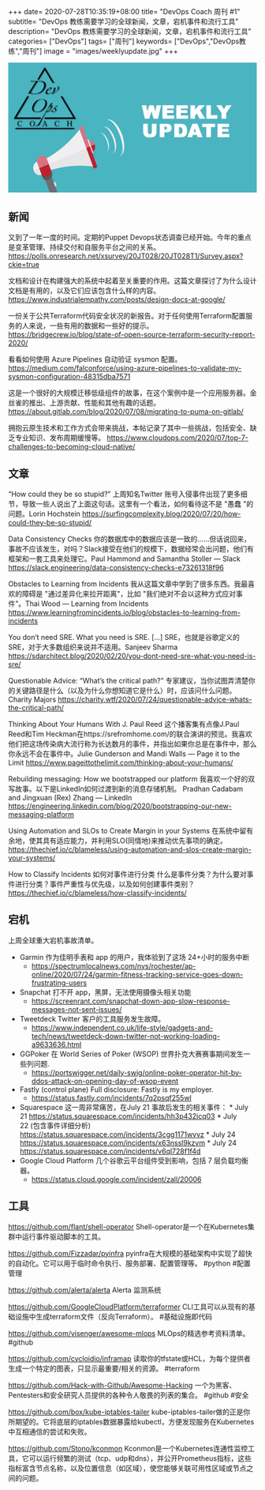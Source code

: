 +++
date= 2020-07-28T10:35:19+08:00
title= "DevOps Coach 周刊 #1"
subtitle= "DevOps 教练需要学习的全球新闻，文章，宕机事件和流行工具"
description= "DevOps 教练需要学习的全球新闻，文章，宕机事件和流行工具"
categories= ["DevOps"]
tags= ["周刊"]
keywords= ["DevOps","DevOps教练","周刊"]
image = "images/weeklyupdate.jpg"
+++

![DevOps Coach weekly update](/images/weeklyupdate.jpg)

## 新闻

又到了一年一度的时间。定期的Puppet Devops状态调查已经开始。今年的重点是变革管理、持续交付和自服务平台之间的关系。
https://polls.onresearch.net/xsurvey/20JT028/20JT028T1/Survey.aspx?ckie=true

文档和设计在构建强大的系统中起着至关重要的作用。这篇文章探讨了为什么设计文档是有用的，以及它们应该包含什么样的内容。
https://www.industrialempathy.com/posts/design-docs-at-google/

一份关于公共Terraform代码安全状况的新报告。对于任何使用Terraform配置服务的人来说，一些有用的数据和一些好的提示。
https://bridgecrew.io/blog/state-of-open-source-terraform-security-report-2020/

看看如何使用 Azure Pipelines 自动验证 sysmon 配置。
https://medium.com/falconforce/using-azure-pipelines-to-validate-my-sysmon-configuration-48315dba7571

这是一个很好的大规模迁移低级组件的故事，在这个案例中是一个应用服务器。金丝雀的推出、上游贡献、性能和其他有趣的话题。
https://about.gitlab.com/blog/2020/07/08/migrating-to-puma-on-gitlab/

拥抱云原生技术和工作方式会带来挑战，本帖记录了其中一些挑战，包括安全、缺乏专业知识、发布周期缓慢等。
https://www.cloudops.com/2020/07/top-7-challenges-to-becoming-cloud-native/

## 文章

“How could they be so stupid?” 上周知名Twitter 账号入侵事件出现了更多细节，导致一些人说出了上面这句话。这里有一个看法，如何看待这不是 "愚蠢 "的问题。Lorin Hochstein
https://surfingcomplexity.blog/2020/07/20/how-could-they-be-so-stupid/

Data Consistency Checks 你的数据库中的数据应该是一致的......但话说回来，事故不应该发生，对吗？Slack接受在他们的规模下，数据经常会出问题，他们有框架和一套工具来处理它。Paul Hammond and Samantha Stoller — Slack
https://slack.engineering/data-consistency-checks-e73261318f96

Obstacles to Learning from Incidents 我从这篇文章中学到了很多东西。我最喜欢的障碍是 "通过差异化来拉开距离"，比如 "我们绝对不会以这种方式应对事件"。Thai Wood — Learning from Incidents
https://www.learningfromincidents.io/blog/obstacles-to-learning-from-incidents

You don’t need SRE. What you need is SRE. […] SRE，也就是谷歌定义的SRE，对于大多数组织来说并不适用。Sanjeev Sharma
https://sdarchitect.blog/2020/02/20/you-dont-need-sre-what-you-need-is-sre/

Questionable Advice: “What’s the critical path?” 专家建议，当你试图弄清楚你的关键路径是什么（以及为什么你想知道它是什么）时，应该问什么问题。Charity Majors
https://charity.wtf/2020/07/24/questionable-advice-whats-the-critical-path/

Thinking About Your Humans With J. Paul Reed 这个播客集有点像J.Paul Reed和Tim Heckman在https://srefromhome.com/的联合演讲的预览。我喜欢他们把这场传染病大流行称为长达数月的事件，并指出如果你总是在事件中，那么你永远不会在事件中。Julie Gunderson and Mandi Walls — Page it to the Limit
https://www.pageittothelimit.com/thinking-about-your-humans/

Rebuilding messaging: How we bootstrapped our platform 我喜欢一个好的双写故事。以下是LinkedIn如何过渡到新的消息存储机制。 Pradhan Cadabam and Jingxuan (Rex) Zhang — LinkedIn
https://engineering.linkedin.com/blog/2020/bootstrapping-our-new-messaging-platform

Using Automation and SLOs to Create Margin in your Systems 在系统中留有余地，使其具有适应能力，并利用SLO(同情地)来推动优先事项的确定。
https://thechief.io/c/blameless/using-automation-and-slos-create-margin-your-systems/

How to Classify Incidents  如何对事件进行分类 什么是事件分类？为什么要对事件进行分类？事件严重性与优先级，以及如何创建事件类别？
https://thechief.io/c/blameless/how-classify-incidents/

## 宕机

上周全球重大宕机事故清单。

*  Garmin 作为佳明手表和 app 的用户，我体验到了这场 24+小时的服务中断
	*  https://spectrumlocalnews.com/nys/rochester/ap-online/2020/07/24/garmin-fitness-tracking-service-goes-down-frustrating-users
*  Snapchat 打不开 app，黑屏，无法使用摄像头相关功能
	*  https://screenrant.com/snapchat-down-app-slow-response-messages-not-sent-issues/
*  Tweetdeck  Twitter 客户的工具服务发生故障。
	*  https://www.independent.co.uk/life-style/gadgets-and-tech/news/tweetdeck-down-twitter-not-working-loading-a9633636.html
*  GGPoker  在 World Series of Poker (WSOP) 世界扑克大赛赛事期间发生一些列问题.
	*  https://portswigger.net/daily-swig/online-poker-operator-hit-by-ddos-attack-on-opening-day-of-wsop-event
*  Fastly (control plane) Full disclosure: Fastly is my employer.
	*  https://status.fastly.com/incidents/7q2psqf255wl
*  Squarespace  这一周非常痛苦，在July 21 事故后发生的相关事件：
		* July 21  https://status.squarespace.com/incidents/hh3p432jcq03
		* July 22 (包含事件详细分析) https://status.squarespace.com/incidents/3cgg1171wyvz
		* July 24 https://status.squarespace.com/incidents/x63nssl9kzvm
		* July 24 https://status.squarespace.com/incidents/v6ql728f1f4d
*  Google Cloud Platform 几个谷歌云平台组件受到影响，包括 7 层负载均衡器。
	*  https://status.cloud.google.com/incident/zall/20006

## 工具

https://github.com/flant/shell-operator
Shell-operator是一个在Kubernetes集群中运行事件驱动脚本的工具。

https://github.com/Fizzadar/pyinfra
pyinfra在大规模的基础架构中实现了超快的自动化。它可以用于临时命令执行、服务部署、配置管理等。
#python #配置管理

https://github.com/alerta/alerta
Alerta 监测系统

https://github.com/GoogleCloudPlatform/terraformer
CLI工具可以从现有的基础设施中生成terraform文件（反向Terraform）。
#基础设施即代码

https://github.com/visenger/awesome-mlops
MLOps的精选参考资料清单。
#github

https://github.com/cycloidio/inframap
读取你的tfstate或HCL，为每个提供者生成一个特定的图表，只显示最重要/相关的资源。
#terraform

https://github.com/Hack-with-Github/Awesome-Hacking
一个为黑客、Pentesters和安全研究人员提供的各种令人敬畏的列表的集合。
#github #安全

https://github.com/box/kube-iptables-tailer
kube-iptables-tailer做的正是你所期望的。它将底层的iptables数据暴露给kubectl，方便发现服务在Kubernetes中互相通信的尝试和失败。

https://github.com/Stono/kconmon
Kconmon是一个Kubernetes连通性监控工具，它可以运行频繁的测试（tcp、udp和dns），并公开Prometheus指标，这些指标富含节点名称，以及位置信息（如区域），使您能够关联可用性区域或节点之间的问题。



